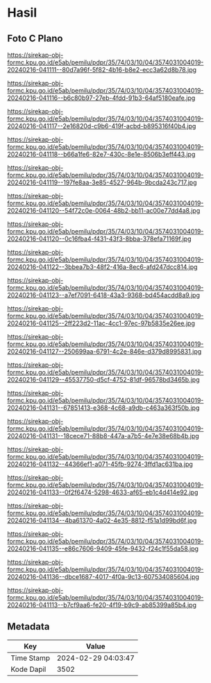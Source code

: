 # Hasil

## Foto C Plano

https://sirekap-obj-formc.kpu.go.id/e5ab/pemilu/pdpr/35/74/03/10/04/3574031004019-20240216-041111--80d7a96f-5f82-4b16-b8e2-ecc3a62d8b78.jpg

https://sirekap-obj-formc.kpu.go.id/e5ab/pemilu/pdpr/35/74/03/10/04/3574031004019-20240216-041116--b6c80b97-27eb-4fdd-91b3-64af5180eafe.jpg

https://sirekap-obj-formc.kpu.go.id/e5ab/pemilu/pdpr/35/74/03/10/04/3574031004019-20240216-041117--2e16820d-c9b6-419f-acbd-b895316f40b4.jpg

https://sirekap-obj-formc.kpu.go.id/e5ab/pemilu/pdpr/35/74/03/10/04/3574031004019-20240216-041118--b66a1fe6-82e7-430c-8e1e-8506b3eff443.jpg

https://sirekap-obj-formc.kpu.go.id/e5ab/pemilu/pdpr/35/74/03/10/04/3574031004019-20240216-041119--197fe8aa-3e85-4527-964b-9bcda243c717.jpg

https://sirekap-obj-formc.kpu.go.id/e5ab/pemilu/pdpr/35/74/03/10/04/3574031004019-20240216-041120--54f72c0e-0064-48b2-bb11-ac00e77dd4a8.jpg

https://sirekap-obj-formc.kpu.go.id/e5ab/pemilu/pdpr/35/74/03/10/04/3574031004019-20240216-041120--0c16fba4-f431-43f3-8bba-378efa71169f.jpg

https://sirekap-obj-formc.kpu.go.id/e5ab/pemilu/pdpr/35/74/03/10/04/3574031004019-20240216-041122--3bbea7b3-48f2-416a-8ec6-afd247dcc814.jpg

https://sirekap-obj-formc.kpu.go.id/e5ab/pemilu/pdpr/35/74/03/10/04/3574031004019-20240216-041123--a7ef7091-6418-43a3-9368-bd454acdd8a9.jpg

https://sirekap-obj-formc.kpu.go.id/e5ab/pemilu/pdpr/35/74/03/10/04/3574031004019-20240216-041125--2ff223d2-11ac-4cc1-97ec-97b5835e26ee.jpg

https://sirekap-obj-formc.kpu.go.id/e5ab/pemilu/pdpr/35/74/03/10/04/3574031004019-20240216-041127--250699aa-6791-4c2e-846e-d379d8995831.jpg

https://sirekap-obj-formc.kpu.go.id/e5ab/pemilu/pdpr/35/74/03/10/04/3574031004019-20240216-041129--45537750-d5cf-4752-81df-96578bd3465b.jpg

https://sirekap-obj-formc.kpu.go.id/e5ab/pemilu/pdpr/35/74/03/10/04/3574031004019-20240216-041131--67851413-e368-4c68-a9db-c463a363f50b.jpg

https://sirekap-obj-formc.kpu.go.id/e5ab/pemilu/pdpr/35/74/03/10/04/3574031004019-20240216-041131--18cece71-88b8-447a-a7b5-4e7e38e68b4b.jpg

https://sirekap-obj-formc.kpu.go.id/e5ab/pemilu/pdpr/35/74/03/10/04/3574031004019-20240216-041132--44366ef1-a071-45fb-9274-3ffd1ac631ba.jpg

https://sirekap-obj-formc.kpu.go.id/e5ab/pemilu/pdpr/35/74/03/10/04/3574031004019-20240216-041133--0f2f6474-5298-4633-af65-eb1c4d414e92.jpg

https://sirekap-obj-formc.kpu.go.id/e5ab/pemilu/pdpr/35/74/03/10/04/3574031004019-20240216-041134--4ba61370-4a02-4e35-8812-f51a1d99bd6f.jpg

https://sirekap-obj-formc.kpu.go.id/e5ab/pemilu/pdpr/35/74/03/10/04/3574031004019-20240216-041135--e86c7606-9409-45fe-9432-f24c1f55da58.jpg

https://sirekap-obj-formc.kpu.go.id/e5ab/pemilu/pdpr/35/74/03/10/04/3574031004019-20240216-041136--dbce1687-4017-4f0a-9c13-607534085604.jpg

https://sirekap-obj-formc.kpu.go.id/e5ab/pemilu/pdpr/35/74/03/10/04/3574031004019-20240216-041113--b7cf9aa6-fe20-4f19-b9c9-ab85399a85b4.jpg


## Metadata

| Key        | Value               |
| ---------- | ------------------- |
| Time Stamp | 2024-02-29 04:03:47 |
| Kode Dapil | 3502                |



